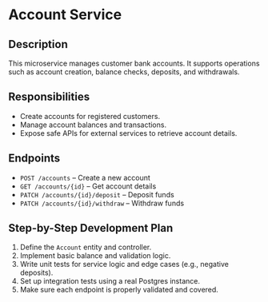 # Account Service

## Description
This microservice manages customer bank accounts. It supports operations such as account creation, balance checks, deposits, and withdrawals.

## Responsibilities
- Create accounts for registered customers.
- Manage account balances and transactions.
- Expose safe APIs for external services to retrieve account details.

## Endpoints
- `POST /accounts` – Create a new account
- `GET /accounts/{id}` – Get account details
- `PATCH /accounts/{id}/deposit` – Deposit funds
- `PATCH /accounts/{id}/withdraw` – Withdraw funds

## Step-by-Step Development Plan
1. Define the `Account` entity and controller.
2. Implement basic balance and validation logic.
3. Write unit tests for service logic and edge cases (e.g., negative deposits).
4. Set up integration tests using a real Postgres instance.
5. Make sure each endpoint is properly validated and covered.
